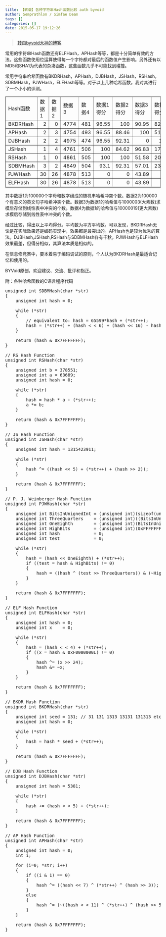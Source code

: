 ```yaml
---
title: 【转载】各种字符串Hash函数比较 auth byvoid
author: Semprathlon / Simfae Dean
tags: []
categories: []
date: 2015-05-17 19:12:26
---
```

> [转自byvoid大神的博客](https://www.byvoid.com/blog/string-hash-compare/)

常用的字符串Hash函数还有ELFHash，APHash等等，都是十分简单有效的方法。这些函数使用位运算使得每一个字符都对最后的函数值产生影响。另外还有以MD5和SHA1为代表的杂凑函数，这些函数几乎不可能找到碰撞。

常用字符串哈希函数有BKDRHash，APHash，DJBHash，JSHash，RSHash，SDBMHash，PJWHash，ELFHash等等。对于以上几种哈希函数，我对其进行了一个小小的评测。   
<table border="1">
  <col width="72" span="10" />
  <tr height="19">
    <td>Hash函数</td>
    <td>数据1</td>
    <td>数据2</td>
    <td>数据3</td>
    <td>数据4</td>
    <td>数据1得分</td>
    <td>数据2得分</td>
    <td>数据3得分</td>
    <td>数据4得分</td>
    <td>平均分</td>
  </tr>
  <tr height="19">
    <td>BKDRHash</td>
    <td align="right">2</td>
    <td align="right">0</td>
    <td align="right">4774</td>
    <td align="right">481</td>
    <td align="right">96.55</td>
    <td align="right">100</td>
    <td align="right">90.95</td>
    <td align="right">82.05</td>
    <td align="right">92.64</td>
  </tr>
  <tr height="19">
    <td>APHash</td>
    <td align="right">2</td>
    <td align="right">3</td>
    <td align="right">4754</td>
    <td align="right">493</td>
    <td align="right">96.55</td>
    <td align="right">88.46</td>
    <td align="right">100</td>
    <td align="right">51.28</td>
    <td align="right">86.28</td>
  </tr>
  <tr height="19">
    <td>DJBHash</td>
    <td align="right">2</td>
    <td align="right">2</td>
    <td align="right">4975</td>
    <td align="right">474</td>
    <td align="right">96.55</td>
    <td align="right">92.31</td>
    <td align="right">0</td>
    <td align="right">100</td>
    <td align="right">83.43</td>
  </tr>
  <tr height="19">
    <td>JSHash</td>
    <td align="right">1</td>
    <td align="right">4</td>
    <td align="right">4761</td>
    <td align="right">506</td>
    <td align="right">100</td>
    <td align="right">84.62</td>
    <td align="right">96.83</td>
    <td align="right">17.95</td>
    <td align="right">81.94</td>
  </tr>
  <tr height="19">
    <td>RSHash</td>
    <td align="right">1</td>
    <td align="right">0</td>
    <td align="right">4861</td>
    <td align="right">505</td>
    <td align="right">100</td>
    <td align="right">100</td>
    <td align="right">51.58</td>
    <td align="right">20.51</td>
    <td align="right">75.96</td>
  </tr>
  <tr height="19">
    <td>SDBMHash</td>
    <td align="right">3</td>
    <td align="right">2</td>
    <td align="right">4849</td>
    <td align="right">504</td>
    <td align="right">93.1</td>
    <td align="right">92.31</td>
    <td align="right">57.01</td>
    <td align="right">23.08</td>
    <td align="right">72.41</td>
  </tr>
  <tr height="19">
    <td>PJWHash</td>
    <td align="right">30</td>
    <td align="right">26</td>
    <td align="right">4878</td>
    <td align="right">513</td>
    <td align="right">0</td>
    <td align="right">0</td>
    <td align="right">43.89</td>
    <td align="right">0</td>
    <td align="right">21.95</td>
  </tr>
  <tr height="19">
    <td>ELFHash</td>
    <td align="right">30</td>
    <td align="right">26</td>
    <td align="right">4878</td>
    <td align="right">513</td>
    <td align="right">0</td>
    <td align="right">0</td>
    <td align="right">43.89</td>
    <td align="right">0</td>
    <td align="right">21.95</td>
  </tr>
</table>
其中数据1为100000个字母和数字组成的随机串哈希冲突个数。数据2为100000个有意义的英文句子哈希冲突个数。数据3为数据1的哈希值与1000003(大素数)求模后存储到线性表中冲突的个数。数据4为数据1的哈希值与10000019(更大素数)求模后存储到线性表中冲突的个数。

经过比较，得出以上平均得分。平均数为平方平均数。可以发现，BKDRHash无论是在实际效果还是编码实现中，效果都是最突出的。APHash也是较为优秀的算法。DJBHash,JSHash,RSHash与SDBMHash各有千秋。PJWHash与ELFHash效果最差，但得分相似，其算法本质是相似的。

在信息修竞赛中，要本着易于编码调试的原则，个人认为BKDRHash是最适合记忆和使用的。

BYVoid原创，欢迎建议、交流、批评和指正。

附：各种哈希函数的C语言程序代码
<pre lang="cpp">
unsigned int SDBMHash(char *str)
{
    unsigned int hash = 0;

    while (*str)
    {
        // equivalent to: hash = 65599*hash + (*str++);
        hash = (*str++) + (hash < < 6) + (hash << 16) - hash;
    }

    return (hash & 0x7FFFFFFF);
}

// RS Hash Function
unsigned int RSHash(char *str)
{
    unsigned int b = 378551;
    unsigned int a = 63689;
    unsigned int hash = 0;

    while (*str)
    {
        hash = hash * a + (*str++);
        a *= b;
    }

    return (hash & 0x7FFFFFFF);
}

// JS Hash Function
unsigned int JSHash(char *str)
{
    unsigned int hash = 1315423911;

    while (*str)
    {
        hash ^= ((hash << 5) + (*str++) + (hash >> 2));
    }

    return (hash & 0x7FFFFFFF);
}

// P. J. Weinberger Hash Function
unsigned int PJWHash(char *str)
{
    unsigned int BitsInUnignedInt = (unsigned int)(sizeof(unsigned int) * 8);
    unsigned int ThreeQuarters    = (unsigned int)((BitsInUnignedInt  * 3) / 4);
    unsigned int OneEighth        = (unsigned int)(BitsInUnignedInt / 8);
    unsigned int HighBits         = (unsigned int)(0xFFFFFFFF) < < (BitsInUnignedInt - OneEighth);
    unsigned int hash             = 0;
    unsigned int test             = 0;

    while (*str)
    {
        hash = (hash << OneEighth) + (*str++);
        if ((test = hash & HighBits) != 0)
        {
            hash = ((hash ^ (test >> ThreeQuarters)) & (~HighBits));
        }
    }

    return (hash & 0x7FFFFFFF);
}

// ELF Hash Function
unsigned int ELFHash(char *str)
{
    unsigned int hash = 0;
    unsigned int x    = 0;

    while (*str)
    {
        hash = (hash < < 4) + (*str++);
        if ((x = hash & 0xF0000000L) != 0)
        {
            hash ^= (x >> 24);
            hash &= ~x;
        }
    }

    return (hash & 0x7FFFFFFF);
}

// BKDR Hash Function
unsigned int BKDRHash(char *str)
{
    unsigned int seed = 131; // 31 131 1313 13131 131313 etc..
    unsigned int hash = 0;

    while (*str)
    {
        hash = hash * seed + (*str++);
    }

    return (hash & 0x7FFFFFFF);
}

// DJB Hash Function
unsigned int DJBHash(char *str)
{
    unsigned int hash = 5381;

    while (*str)
    {
        hash += (hash < < 5) + (*str++);
    }

    return (hash & 0x7FFFFFFF);
}

// AP Hash Function
unsigned int APHash(char *str)
{
    unsigned int hash = 0;
    int i;

    for (i=0; *str; i++)
    {
        if ((i & 1) == 0)
        {
            hash ^= ((hash << 7) ^ (*str++) ^ (hash >> 3));
        }
        else
        {
            hash ^= (~((hash < < 11) ^ (*str++) ^ (hash >> 5)));
        }
    }

    return (hash & 0x7FFFFFFF);
}
</pre>
